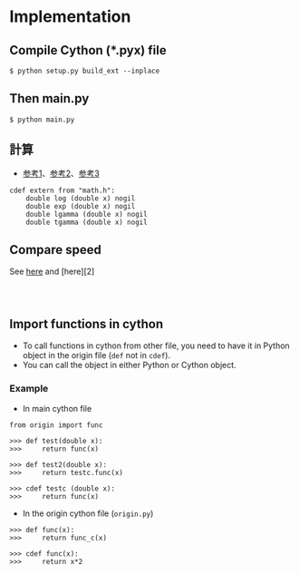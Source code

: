 # Implementation
## Compile Cython (*.pyx) file
```
$ python setup.py build_ext --inplace
```
## Then main.py
```
$ python main.py
```
## 計算
* [参考1](https://github.com/cython/cython/blob/master/Cython/Includes/libc/math.pxd)、[参考2](https://gist.github.com/fccoelho/757090)、[参考3](https://stackoverflow.com/questions/32341152/incomplete-gamma-functions-can-this-code-get-any-faster-in-cython-c-or-fortra)
```
cdef extern from "math.h":
    double log (double x) nogil
    double exp (double x) nogil
    double lgamma (double x) nogil
    double tgamma (double x) nogil

```

## Compare speed
See [here][1] and [here][2]
```



```

## Import functions in cython
* To call functions in cython from other file, you need to have it in Python object in the origin file (`def` not in `cdef`).
* You can call the object in either Python or Cython object.
### Example
* In main cython file
```
from origin import func

>>> def test(double x):
>>> 	return func(x)

>>> def test2(double x):
>>> 	return testc.func(x)

>>> cdef testc (double x):
>>> 	return func(x)
```
* In the origin cython file (`origin.py`)
```
>>> def func(x):
>>> 	return func_c(x)

>>> cdef func(x):
>>> 	return x*2
```

[1]:
[2]: